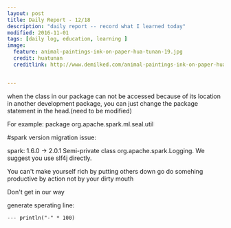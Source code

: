 ```yaml
---
layout: post
title: Daily Report - 12/18
description: "daily report -- record what I learned today"
modified: 2016-11-01
tags: [daily log, education, learning ]
image:
  feature: animal-paintings-ink-on-paper-hua-tunan-19.jpg
  credit: huatunan
  creditlink: http://www.demilked.com/animal-paintings-ink-on-paper-hua-tunan/


---
```


when the class in our package can not be accessed because of its location in another development package, you can just change the package statement in the head.(need to be modified)

For example:
package org.apache.spark.ml.seal.util

#spark version migration issue:

spark: 1.6.0 -> 2.0.1
Semi-private class org.apache.spark.Logging. We suggest you use slf4j directly.

You can't make yourself rich by putting others down
go do somehing productive by action not by your dirty mouth

Don't get in our way
    
generate sperating line:

	--- println("-" * 100)